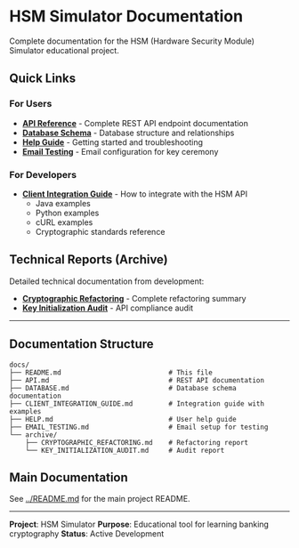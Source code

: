 # HSM Simulator Documentation

Complete documentation for the HSM (Hardware Security Module) Simulator educational project.

## Quick Links

### For Users

- **[API Reference](API.md)** - Complete REST API endpoint documentation
- **[Database Schema](DATABASE.md)** - Database structure and relationships
- **[Help Guide](HELP.md)** - Getting started and troubleshooting
- **[Email Testing](EMAIL_TESTING.md)** - Email configuration for key ceremony

### For Developers

- **[Client Integration Guide](CLIENT_INTEGRATION_GUIDE.md)** - How to integrate with the HSM API
  - Java examples
  - Python examples
  - cURL examples
  - Cryptographic standards reference

## Technical Reports (Archive)

Detailed technical documentation from development:

- **[Cryptographic Refactoring](archive/CRYPTOGRAPHIC_REFACTORING.md)** - Complete refactoring summary
- **[Key Initialization Audit](archive/KEY_INITIALIZATION_AUDIT.md)** - API compliance audit

---

## Documentation Structure

```
docs/
├── README.md                           # This file
├── API.md                              # REST API documentation
├── DATABASE.md                         # Database schema documentation
├── CLIENT_INTEGRATION_GUIDE.md         # Integration guide with examples
├── HELP.md                             # User help guide
├── EMAIL_TESTING.md                    # Email setup for testing
└── archive/
    ├── CRYPTOGRAPHIC_REFACTORING.md    # Refactoring report
    └── KEY_INITIALIZATION_AUDIT.md     # Audit report
```

## Main Documentation

See [../README.md](../README.md) for the main project README.

---

**Project**: HSM Simulator
**Purpose**: Educational tool for learning banking cryptography
**Status**: Active Development
